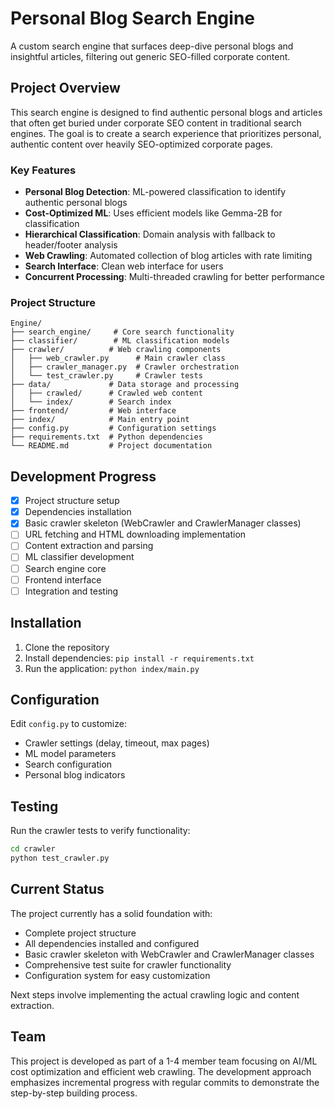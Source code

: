 # Personal Blog Search Engine

A custom search engine that surfaces deep-dive personal blogs and insightful articles, filtering out generic SEO-filled corporate content.

## Project Overview

This search engine is designed to find authentic personal blogs and articles that often get buried under corporate SEO content in traditional search engines. The goal is to create a search experience that prioritizes personal, authentic content over heavily SEO-optimized corporate pages.

### Key Features

- **Personal Blog Detection**: ML-powered classification to identify authentic personal blogs
- **Cost-Optimized ML**: Uses efficient models like Gemma-2B for classification
- **Hierarchical Classification**: Domain analysis with fallback to header/footer analysis
- **Web Crawling**: Automated collection of blog articles with rate limiting
- **Search Interface**: Clean web interface for users
- **Concurrent Processing**: Multi-threaded crawling for better performance

### Project Structure

```
Engine/
├── search_engine/     # Core search functionality
├── classifier/        # ML classification models
├── crawler/          # Web crawling components
│   ├── web_crawler.py      # Main crawler class
│   ├── crawler_manager.py  # Crawler orchestration
│   └── test_crawler.py     # Crawler tests
├── data/             # Data storage and processing
│   ├── crawled/      # Crawled web content
│   └── index/        # Search index
├── frontend/         # Web interface
├── index/            # Main entry point
├── config.py         # Configuration settings
├── requirements.txt  # Python dependencies
└── README.md         # Project documentation
```

## Development Progress

- [x] Project structure setup
- [x] Dependencies installation
- [x] Basic crawler skeleton (WebCrawler and CrawlerManager classes)
- [ ] URL fetching and HTML downloading implementation
- [ ] Content extraction and parsing
- [ ] ML classifier development
- [ ] Search engine core
- [ ] Frontend interface
- [ ] Integration and testing

## Installation

1. Clone the repository
2. Install dependencies: `pip install -r requirements.txt`
3. Run the application: `python index/main.py`

## Configuration

Edit `config.py` to customize:
- Crawler settings (delay, timeout, max pages)
- ML model parameters
- Search configuration
- Personal blog indicators

## Testing

Run the crawler tests to verify functionality:
```bash
cd crawler
python test_crawler.py
```

## Current Status

The project currently has a solid foundation with:
- Complete project structure
- All dependencies installed and configured
- Basic crawler skeleton with WebCrawler and CrawlerManager classes
- Comprehensive test suite for crawler functionality
- Configuration system for easy customization

Next steps involve implementing the actual crawling logic and content extraction.

## Team

This project is developed as part of a 1-4 member team focusing on AI/ML cost optimization and efficient web crawling. The development approach emphasizes incremental progress with regular commits to demonstrate the step-by-step building process. 